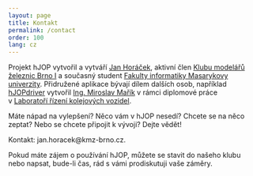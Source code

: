 ```yaml
---
layout: page
title: Kontakt
permalink: /contact
order: 100
lang: cz
---
```


Projekt hJOP vytvořil a vytváří [Jan Horáček](http://apophis.cz/), aktivní člen
[Klubu modelářů železnic Brno I](http://kmz-brno.cz/) a současný student
[Fakulty informatiky Masarykovy univerzity](http://fi.muni.cz/). Přidružené
aplikace bývají dílem dalších osob, například [hJOPdriver](/hJOPdriver)
vytvořil [Ing. Miroslav Mařík](http://is.mendelu.cz/lide/clovek.pl?id=43049)
v rámci diplomové práce v [Laboratoří řízení kolejových
vozidel](http://lrkv.pef.mendelu.cz/).

Máte nápad na vylepšení? Něco vám v hJOP nesedí? Chcete se na něco zeptat? Nebo
se chcete připojit k vývoji? Dejte vědět!

Kontakt: jan.horacek<span style="display: none;">spam</span>@kmz-brno.cz.

Pokud máte zájem o používání hJOP, můžete se stavit do našeho klubu nebo
napsat, bude-li čas, rád s vámi prodiskutuji vaše záměry.

